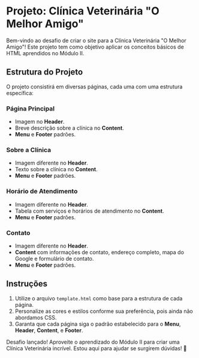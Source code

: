 # Projeto: Clínica Veterinária "O Melhor Amigo"

Bem-vindo ao desafio de criar o site para a Clínica Veterinária "O Melhor Amigo"! Este projeto tem como objetivo aplicar os conceitos básicos de HTML aprendidos no Módulo II.

## Estrutura do Projeto

O projeto consistirá em diversas páginas, cada uma com uma estrutura específica:

### Página Principal
- Imagem no **Header**.
- Breve descrição sobre a clínica no **Content**.
- **Menu** e **Footer** padrões.

### Sobre a Clínica
- Imagem diferente no **Header**.
- Texto sobre a clínica no **Content**.
- **Menu** e **Footer** padrões.

### Horário de Atendimento
- Imagem diferente no **Header**.
- Tabela com serviços e horários de atendimento no **Content**.
- **Menu** e **Footer** padrões.

### Contato
- Imagem diferente no **Header**.
- **Content** com informações de contato, endereço completo, mapa do Google e formulário de contato.
- **Menu** e **Footer** padrões.

## Instruções

1. Utilize o arquivo `template.html` como base para a estrutura de cada página.
2. Personalize as cores e estilos conforme sua preferência, pois ainda não abordamos CSS.
3. Garanta que cada página siga o padrão estabelecido para o **Menu**, **Header**, **Content**, e **Footer**.

Desafio lançado! Aproveite o aprendizado do Módulo II para criar uma Clínica Veterinária incrível. Estou aqui para ajudar se surgirem dúvidas! 🐾
